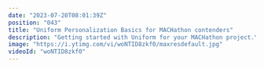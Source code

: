 ```yaml
---
date: "2023-07-20T08:01:39Z"
position: "043"
title: "Uniform Personalization Basics for MACHathon contenders"
description: "Getting started with Uniform for your MACHathon project.\nTim and Christian help you get started with Uniform for your MACHathon project. Understand and see the basics of API first driven personalization with Uniform.\n\nhttps://uniform.dev\nhttps://docs.uniform.app\nhttps://twitter.com/timbenniks\nhttps://twitter.com/uniformdev"
image: "https://i.ytimg.com/vi/woNTID8zkf0/maxresdefault.jpg"
videoId: "woNTID8zkf0"
---
```


